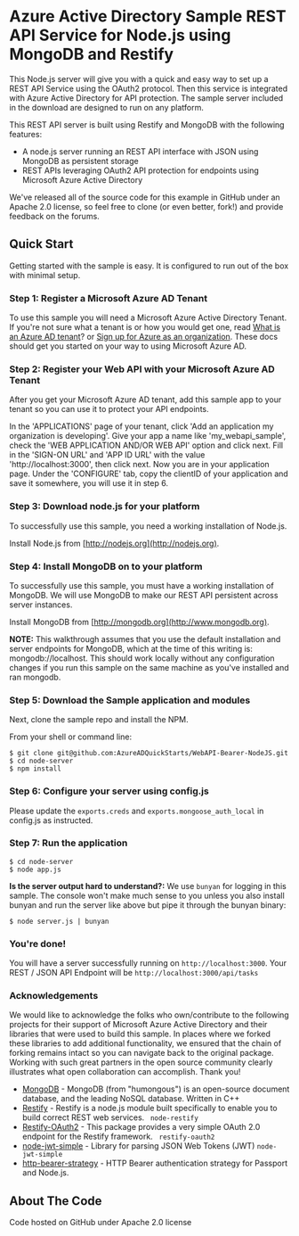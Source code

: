 # Azure Active Directory Sample REST API Service for Node.js using MongoDB and Restify

This Node.js server will give you with a quick and easy way to set up a REST API Service using the OAuth2 protocol. Then this service is integrated with Azure Active Directory for API protection. The sample server included in the download are designed to run on any platform.

This REST API server is built using Restify and MongoDB with the following features:

* A node.js server running an REST API interface with JSON using MongoDB as persistent storage
* REST APIs leveraging OAuth2 API protection for endpoints using Microsoft Azure Active Directory

We've released all of the source code for this example in GitHub under an Apache 2.0 license, so feel free to clone (or even better, fork!) and provide feedback on the forums.


## Quick Start

Getting started with the sample is easy. It is configured to run out of the box with minimal setup.

### Step 1: Register a Microsoft Azure AD Tenant

To use this sample you will need a Microsoft Azure Active Directory Tenant. If you're not sure what a tenant is or how you would get one, read [What is an Azure AD tenant](http://technet.microsoft.com/library/jj573650.aspx)? or [Sign up for Azure as an organization](http://azure.microsoft.com/en-us/documentation/articles/sign-up-organization/). These docs should get you started on your way to using Microsoft Azure AD.

### Step 2: Register your Web API with your Microsoft Azure AD Tenant

After you get your Microsoft Azure AD tenant, add this sample app to your tenant so you can use it to protect your API endpoints. 

In the 'APPLICATIONS' page of your tenant, click 'Add an application my organization is developing'. Give your app a name like 'my_webapi_sample', check the 'WEB APPLICATION AND/OR WEB API' option and click next. Fill in the 'SIGN-ON URL' and 'APP ID URL' with the value 'http://localhost:3000', then click next. Now you are in your application page. Under the 'CONFIGURE' tab, copy the clientID of your application and save it somewhere, you will use it in step 6. 

### Step 3: Download node.js for your platform
To successfully use this sample, you need a working installation of Node.js.

Install Node.js from [http://nodejs.org](http://nodejs.org).

### Step 4: Install MongoDB on to your platform

To successfully use this sample, you must have a working installation of MongoDB. We will use MongoDB to make our REST API persistent across server instances.

Install MongoDB from [http://mongodb.org](http://www.mongodb.org).

**NOTE:** This walkthrough assumes that you use the default installation and server endpoints for MongoDB, which at the time of this writing is: mongodb://localhost. This should work locally without any configuration changes if you run this sample on the same machine as you've installed and ran mongodb.


### Step 5: Download the Sample application and modules

Next, clone the sample repo and install the NPM.

From your shell or command line:

```
$ git clone git@github.com:AzureADQuickStarts/WebAPI-Bearer-NodeJS.git
$ cd node-server
$ npm install
```

### Step 6: Configure your server using config.js

Please update the `exports.creds` and `exports.mongoose_auth_local` in config.js as instructed.

### Step 7: Run the application

```
$ cd node-server
$ node app.js
```

**Is the server output hard to understand?:** We use `bunyan` for logging in this sample. The console won't make much sense to you unless you also install bunyan and run the server like above but pipe it through the bunyan binary:

```
$ node server.js | bunyan
```

### You're done!

You will have a server successfully running on `http://localhost:3000`. Your REST / JSON API Endpoint will be `http://localhost:3000/api/tasks`

### Acknowledgements

We would like to acknowledge the folks who own/contribute to the following projects for their support of Microsoft Azure Active Directory and their libraries that were used to build this sample. In places where we forked these libraries to add additional functionality, we ensured that the chain of forking remains intact so you can navigate back to the original package. Working with such great partners in the open source community clearly illustrates what open collaboration can accomplish. Thank you!


- [MongoDB](http://www.mongodb.org) - MongoDB (from "humongous") is an open-source document database, and the leading NoSQL database. Written in C++
- [Restify](http://mcavage.me/node-restify/) - Restify is a node.js module built specifically to enable you to build correct REST web services. ``` node-restify```
- [Restify-OAuth2](https://github.com/domenic/restify-oauth2) - This package provides a very simple OAuth 2.0 endpoint for the Restify framework. ``` restify-oauth2```
- [node-jwt-simple](https://github.com/hokaccha/node-jwt-simple) - Library for parsing JSON Web Tokens (JWT) ```node-jwt-simple```
- [http-bearer-strategy](https://github.com/jaredhanson/passport-http-bearer) - HTTP Bearer authentication strategy for Passport and Node.js.




## About The Code

Code hosted on GitHub under Apache 2.0 license
